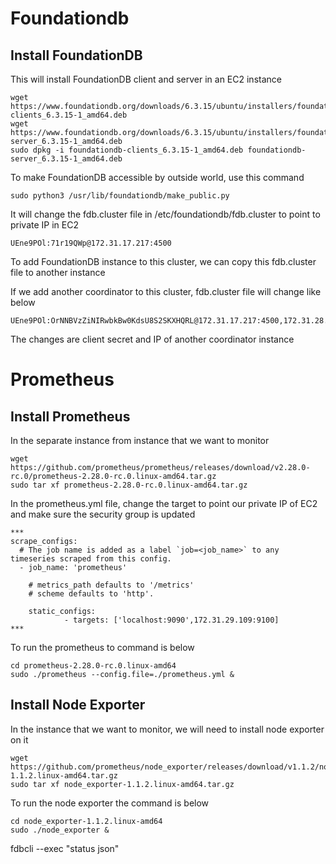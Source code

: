 # Foundationdb
## Install FoundationDB
This will install FoundationDB client and server in an EC2 instance
```
wget https://www.foundationdb.org/downloads/6.3.15/ubuntu/installers/foundationdb-clients_6.3.15-1_amd64.deb
wget https://www.foundationdb.org/downloads/6.3.15/ubuntu/installers/foundationdb-server_6.3.15-1_amd64.deb
sudo dpkg -i foundationdb-clients_6.3.15-1_amd64.deb foundationdb-server_6.3.15-1_amd64.deb
```
To make FoundationDB accessible by outside world, use this command
```
sudo python3 /usr/lib/foundationdb/make_public.py
```

It will change the fdb.cluster file in /etc/foundationdb/fdb.cluster to point to private IP in EC2
```
UEne9POl:71r19QWp@172.31.17.217:4500
```

To add FoundationDB instance to this cluster, we can copy this fdb.cluster file to another instance

If we add another coordinator to this cluster, fdb.cluster file will change like below
```
UEne9POl:OrNNBVzZiNIRwbkBw0KdsU8S2SKXHQRL@172.31.17.217:4500,172.31.28.93:4500
```
The changes are client secret and IP of another coordinator instance

# Prometheus
## Install Prometheus
In the separate instance from instance that we want to monitor
```
wget https://github.com/prometheus/prometheus/releases/download/v2.28.0-rc.0/prometheus-2.28.0-rc.0.linux-amd64.tar.gz
sudo tar xf prometheus-2.28.0-rc.0.linux-amd64.tar.gz
```

In the prometheus.yml file, change the target to point our private IP of EC2 and make sure the security group is updated
```
***
scrape_configs:
  # The job name is added as a label `job=<job_name>` to any timeseries scraped from this config.
  - job_name: 'prometheus'

    # metrics_path defaults to '/metrics'
    # scheme defaults to 'http'.

    static_configs:
            - targets: ['localhost:9090',172.31.29.109:9100]
***
```

To run the prometheus to command is below
```
cd prometheus-2.28.0-rc.0.linux-amd64
sudo ./prometheus --config.file=./prometheus.yml &
```

## Install Node Exporter
In the instance that we want to monitor, we will need to install node exporter on it
```
wget https://github.com/prometheus/node_exporter/releases/download/v1.1.2/node_exporter-1.1.2.linux-amd64.tar.gz
sudo tar xf node_exporter-1.1.2.linux-amd64.tar.gz
```

To run the node exporter the command is below
```
cd node_exporter-1.1.2.linux-amd64
sudo ./node_exporter &
```


fdbcli --exec "status json"
